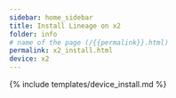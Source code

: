 ```yaml
---
sidebar: home_sidebar
title: Install Lineage on x2
folder: info
# name of the page (/{{permalink}}.html)
permalink: x2_install.html
device: x2
---
```

{% include templates/device_install.md %}
